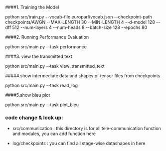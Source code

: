 ####1. Training the Model 

python src/train.py --vocab-file europarl/vocab.json --checkpoint-path checkpoints/AWGN --MAX-LENGTH 30 --MIN-LENGTH 4 --d-model 128 --dff 512 --num-layers 4 --num-heads 8 --batch-size 128 --epochs 80

####2. Running Performance Evaluation  

python src/main.py --task performance


####3. view the transmitted text


python src/main.py --task view_transmitted_text


####4.show intermediate data and shapes of tensor files from checkpoints


python src/main.py --task read_log


####5.show bleu plot


python src/main.py --task plot_bleu

### code change & look up: 

- src/communication : this directory is for all tele-communication function and modules, you can add function here

- log/checkpoints : you can find all stage-wise datashapes in here 

